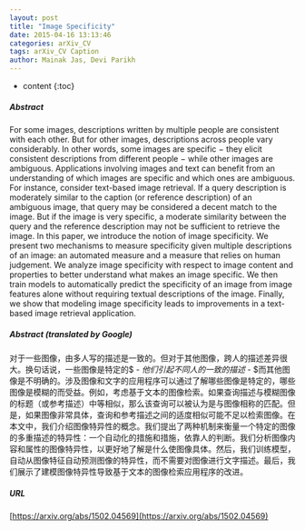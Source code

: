 ```yaml
---
layout: post
title: "Image Specificity"
date: 2015-04-16 13:13:46
categories: arXiv_CV
tags: arXiv_CV Caption
author: Mainak Jas, Devi Parikh
---
```


* content
{:toc}

##### Abstract
For some images, descriptions written by multiple people are consistent with each other. But for other images, descriptions across people vary considerably. In other words, some images are specific $-$ they elicit consistent descriptions from different people $-$ while other images are ambiguous. Applications involving images and text can benefit from an understanding of which images are specific and which ones are ambiguous. For instance, consider text-based image retrieval. If a query description is moderately similar to the caption (or reference description) of an ambiguous image, that query may be considered a decent match to the image. But if the image is very specific, a moderate similarity between the query and the reference description may not be sufficient to retrieve the image. In this paper, we introduce the notion of image specificity. We present two mechanisms to measure specificity given multiple descriptions of an image: an automated measure and a measure that relies on human judgement. We analyze image specificity with respect to image content and properties to better understand what makes an image specific. We then train models to automatically predict the specificity of an image from image features alone without requiring textual descriptions of the image. Finally, we show that modeling image specificity leads to improvements in a text-based image retrieval application.

##### Abstract (translated by Google)
对于一些图像，由多人写的描述是一致的。但对于其他图像，跨人的描述差异很大。换句话说，一些图像是特定的$  -  $他们引起不同人的一致的描述$  -  $而其他图像是不明确的。涉及图像和文字的应用程序可以通过了解哪些图像是特定的，哪些图像是模糊的而受益。例如，考虑基于文本的图像检索。如果查询描述与模糊图像的标题（或参考描述）中等相似，那么该查询可以被认为是与图像相称的匹配。但是，如果图像非常具体，查询和参考描述之间的适度相似可能不足以检索图像。在本文中，我们介绍图像特异性的概念。我们提出了两种机制来衡量一个特定的图像的多重描述的特异性：一个自动化的措施和措施，依靠人的判断。我们分析图像内容和属性的图像特异性，以更好地了解是什么使图像具体。然后，我们训练模型，自动从图像特征自动预测图像的特异性，而不需要对图像进行文字描述。最后，我们展示了建模图像特异性导致基于文本的图像检索应用程序的改进。

##### URL
[https://arxiv.org/abs/1502.04569](https://arxiv.org/abs/1502.04569)

